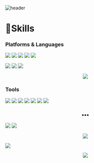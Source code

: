 ![header](https://capsule-render.vercel.app/api?type=waving&color=176DED&height=130&text=김승후's%20GitHub&fontSize=40)

# 💪Skills
### Platforms & Languages

<img src="https://img.shields.io/badge/Python-3776AB?&style=for-the-badge&logo=Python&logoColor=white"/></a>
<img src="https://img.shields.io/badge/Java-007396?&style=for-the-badge&logo=Java&logoColor=white"/></a>
<img src="https://img.shields.io/badge/HTML5-E34F26?&style=for-the-badge&logo=HTML5&logoColor=white"/></a>
<img src="https://img.shields.io/badge/CSS-1572b6?&style=for-the-badge&logo=css3&logoColor=white"/></a>
<img src="https://img.shields.io/badge/JavaScript-F7DF1E?&style=for-the-badge&logo=JavaScript&logoColor=white"/></a>

<img src="https://img.shields.io/badge/Oracle-F80000?&style=for-the-badge&logo=Oracle&logoColor=white"/></a>
<img src="https://img.shields.io/badge/Android-3DDC84?&style=for-the-badge&logo=Android&logoColor=white"/></a>
<img src="https://img.shields.io/badge/Spring-6DB33F?&style=for-the-badge&logo=Spring&logoColor=white"/></a>

<p align="center">
<a href="https://github.com/shockim3710/github-readme-stats">
  <img align="center" src="https://github-readme-stats.vercel.app/api/top-langs/?username=shockim3710&layout=compact&theme=prussian" />
</a>
</p>


### Tools
<img src="https://img.shields.io/badge/Git-F05032?&style=for-the-badge&logo=Git&logoColor=white"/></a>
<img src="https://img.shields.io/badge/Visual%20Studio%20Code-007ACC?&style=for-the-badge&logo=Visual Studio Code&logoColor=white"/></a>
<img src="https://img.shields.io/badge/Visual Studio-5C2D91?&style=for-the-badge&logo=Visual Studio&logoColor=white"/></a>
<img src="https://img.shields.io/badge/Eclipse%20IDE-2C2255?&style=for-the-badge&logo=Eclipse IDE&logoColor=white"/></a>
<img src="https://img.shields.io/badge/PyCharm-000000?&style=for-the-badge&logo=PyCharm&logoColor=white"/></a>
<img src="https://img.shields.io/badge/Android%20Studio-3DDC84?&style=for-the-badge&logo=Android Studio&logoColor=white"/></a>
<img src="https://img.shields.io/badge/Postman-FF6C37?&style=for-the-badge&logo=Postman&logoColor=white"/></a>


<h3 align="center">•••</h3>

<a href="mailto:shockim3710@gmail.com" target="_blank"><img src="https://img.shields.io/badge/Gmail-EA4335?style=flat-square&logo=Gmail&logoColor=white"/></a>
<a href="https://github.com/shockim3710" target="_blank"><img src="https://img.shields.io/badge/GitHub-181717?style=flat&logo=github&logoColor=white"/></a>
<p align="center"><a href="https://solved.ac/shockim3710">
<img align="center" src="http://mazassumnida.wtf/api/mini/generate_badge?boj=shockim3710" /></p>
<a href="https://programmers.co.kr" target="_blank"><img src="https://img.shields.io/badge/programmers-181717?style=flat&logo=ProductHunt&logoColor=white"/></a>
<p align="center">
<a href="https://github.com/shockim3710/github-readme-stats">
<img align="center" src="https://github-readme-stats.vercel.app/api?username=shockim3710&show_icons=true&theme=prussian" />
</a>
</p>
